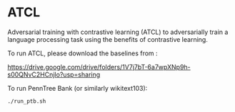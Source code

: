 # ATCL
Adversarial training with contrastive learning (ATCL) to adversarially train a language processing task using the benefits of contrastive learning.

To run ATCL, please download the baselines from : 

https://drive.google.com/drive/folders/1V7j7bT-6a7wpXNp9h-s00QNvC2HCnjIo?usp=sharing

To run PennTree Bank (or similarly wikitext103):

```sh
./run_ptb.sh
```
